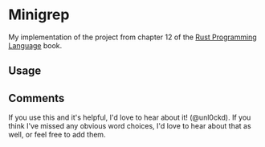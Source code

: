 # Minigrep

My implementation of the project from chapter 12 of the [Rust Programming
Language](https://doc.rust-lang.org/book/ch12-01-accepting-command-line-arguments.html)
book.

## Usage

## Comments

If you use this and it's helpful, I'd love to hear about it! (@unl0ckd). If you
think I've missed any obvious word choices, I'd love to hear about that as well,
or feel free to add them.
